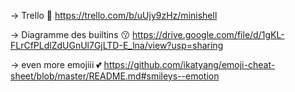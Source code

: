 -> Trello 🥰
https://trello.com/b/uUjy9zHz/minishell

-> Diagramme des builtins 😗
https://drive.google.com/file/d/1gKL-FLrCfPLdlZdUGnUl7GjLTD-E_lna/view?usp=sharing

-> even more emojiii 💕
https://github.com/ikatyang/emoji-cheat-sheet/blob/master/README.md#smileys--emotion